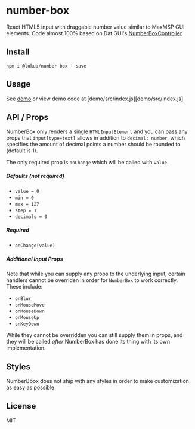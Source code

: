 # number-box

React HTML5 input with draggable number value similar to MaxMSP GUI elements.
Code almost 100% based on Dat GUI's [NumberBoxController](https://github.com/dataarts/dat.gui/blob/master/src/dat/controllers/NumberControllerBox.js)

## Install

```
npm i @lokua/number-box --save
```

## Usage

See [demo](https://lokua.github.io/number-box) or view demo code at [demo/src/index.js][demo/src/index.js]

## API / Props

NumberBox only renders a single `HTMLInputElement` and you can pass any props
that `input[type=text]` allows in addition to `decimal: number`, which specifies
the amount of decimal points a number should be rounded to (default is 1).

The only required prop is `onChange` which will be called with `value`.

##### Defaults (not required)

* `value = 0`
* `min = 0`
* `max = 127`
* `step = 1`
* `decimals = 0`

##### Required

* `onChange(value)`

##### Additional Input Props

Note that while you can supply any props to the underlying input,
certain handlers cannot be overriden in order for `NumberBox` to work correctly.
These include:

* `onBlur`
* `onMouseMove`
* `onMouseDown`
* `onMouseUp`
* `onKeyDown`

While they cannot be overridden you can still supply them in props,
and they will be called _after_ NumberBox has done its thing with its own
implementation.

## Styles

NumberBbox does not ship with any styles in order to make
customization as easy as possible.

## License

MIT
